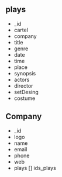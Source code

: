 
## plays 

* _id
* cartel
* company
* title
* genre
* date
* time
* place
* synopsis
* actors
* director
* setDesing
* costume

## Company 

* _id
* logo
* name
* email
* phone
* web
* plays [] ids_plays


    